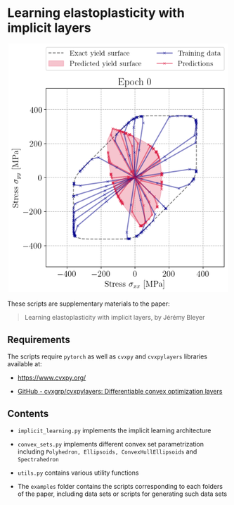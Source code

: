 # Learning elastoplasticity with implicit layers

<p align="center">
<img src="./examples/Hosford_biaxial_plasticity/Hosford_plasticity_learning.gif" alt="Description" width="500">
</p>

These scripts are supplementary materials to the paper:

> Learning elastoplasticity with implicit layers, by Jérémy Bleyer

## Requirements

The scripts require `pytorch` as well as `cvxpy` and `cvxpylayers` libraries available at: 

- https://www.cvxpy.org/

- [GitHub - cvxgrp/cvxpylayers: Differentiable convex optimization layers](https://github.com/cvxgrp/cvxpylayers)

## Contents

- `implicit_learning.py` implements the implicit learning architecture

- `convex_sets.py` implements different convex set parametrization including `Polyhedron, Ellipsoids, ConvexHullEllipsoids` and `Spectrahedron`

- `utils.py` contains various utility functions

- The `examples` folder contains the scripts corresponding to each folders of the paper, including data sets or scripts for generating such data sets
